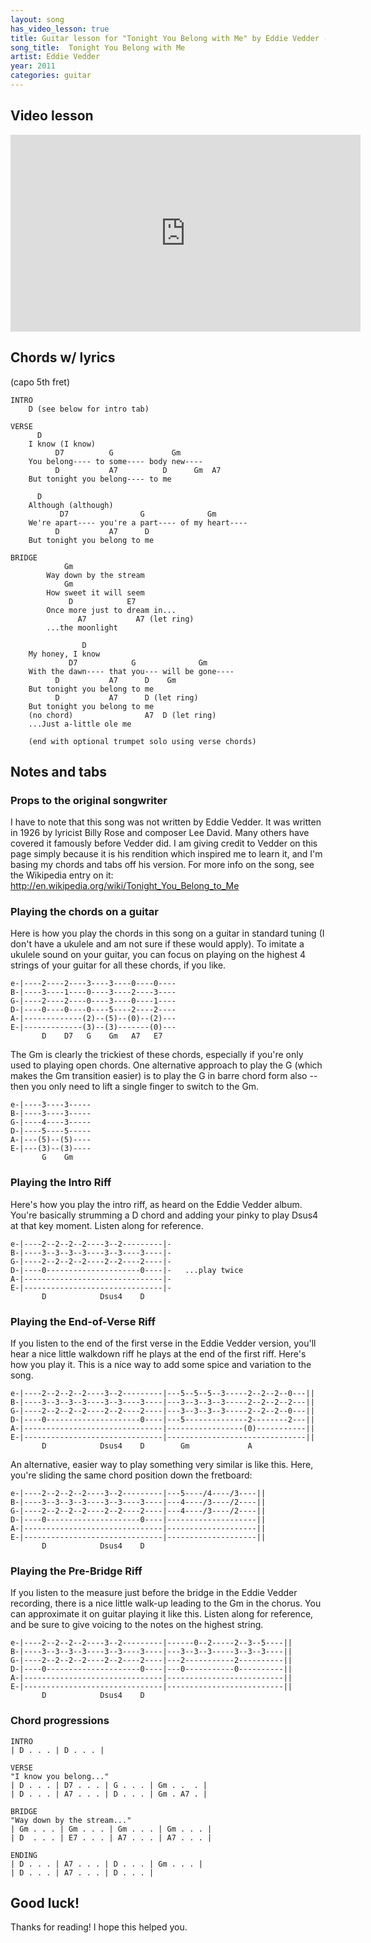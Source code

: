 ```yaml
---
layout: song
has_video_lesson: true
title: Guitar lesson for "Tonight You Belong with Me" by Eddie Vedder -- playsongnotes.com
song_title:  Tonight You Belong with Me
artist: Eddie Vedder
year: 2011
categories: guitar
---
```


## Video lesson

<iframe width="560" height="315" src="https://www.youtube.com/embed/X-GnXcLskeY" frameborder="0" allowfullscreen></iframe>

## Chords w/ lyrics

(capo 5th fret)

    INTRO
        D (see below for intro tab)

    VERSE
          D
        I know (I know)
              D7          G             Gm
        You belong---- to some---- body new----
              D           A7          D      Gm  A7
        But tonight you belong---- to me

          D
        Although (although)
               D7                G              Gm
        We're apart---- you're a part---- of my heart----
              D           A7      D  
        But tonight you belong to me

    BRIDGE
                Gm
            Way down by the stream
                Gm
            How sweet it will seem
                 D            E7
            Once more just to dream in...
                   A7           A7 (let ring)
            ...the moonlight

                    D
        My honey, I know
                 D7            G              Gm
        With the dawn---- that you--- will be gone----
              D           A7      D    Gm
        But tonight you belong to me
              D           A7      D (let ring)
        But tonight you belong to me
        (no chord)                A7  D (let ring)
        ...Just a-little ole me

        (end with optional trumpet solo using verse chords)

## Notes and tabs

### Props to the original songwriter
I have to note that this song was not written by Eddie Vedder. It was written in 1926 by lyricist Billy Rose and composer Lee David. Many others have covered it famously before Vedder did. I am giving credit to Vedder on this page simply because it is his rendition which inspired me to learn it, and I'm basing my chords and tabs off his version. For more info on the song, see the Wikipedia entry on it: http://en.wikipedia.org/wiki/Tonight_You_Belong_to_Me

### Playing the chords on a guitar
Here is how you play the chords in this song on a guitar in standard tuning (I don't have a ukulele and am not sure if these would apply). To imitate a ukulele sound on your guitar, you can focus on playing on the highest 4 strings of your guitar for all these chords, if you like.

    e-|----2----2----3----3----0----0----
    B-|----3----1----0----3----2----3----
    G-|----2----2----0----3----0----1----
    D-|----0----0----0----5----2----2----
    A-|-------------(2)--(5)--(0)--(2)---
    E-|-------------(3)--(3)-------(0)---
           D    D7   G    Gm   A7   E7

The Gm is clearly the trickiest of these chords, especially if you're only used to playing open chords. One alternative approach to play the G (which makes the Gm transition easier) is to play the G in barre chord form also -- then you only need to lift a single finger to switch to the Gm.

    e-|----3----3-----
    B-|----3----3-----
    G-|----4----3-----
    D-|----5----5-----
    A-|---(5)--(5)----
    E-|---(3)--(3)----
           G    Gm

### Playing the Intro Riff
Here's how you play the intro riff, as heard on the Eddie Vedder album. You're basically strumming a D chord and adding your pinky to play Dsus4 at that key moment. Listen along for reference.

    e-|----2--2--2--2----3--2---------|-
    B-|----3--3--3--3----3--3----3----|-
    G-|----2--2--2--2----2--2----2----|-
    D-|----0---------------------0----|-   ...play twice
    A-|-------------------------------|-
    E-|-------------------------------|-
           D            Dsus4    D

### Playing the End-of-Verse Riff
If you listen to the end of the first verse in the Eddie Vedder version, you'll hear a nice little walkdown riff he plays at the end of the first riff. Here's how you play it. This is a nice way to add some spice and variation to the song.

    e-|----2--2--2--2----3--2---------|---5--5--5--3-----2--2--2--0---||
    B-|----3--3--3--3----3--3----3----|---3--3--3--3-----2--2--2--2---||
    G-|----2--2--2--2----2--2----2----|---3--3--3--3-----2--2--2--0---||
    D-|----0---------------------0----|---5--------------2--------2---||
    A-|-------------------------------|-----------------(0)-----------||
    E-|-------------------------------|-------------------------------||
           D            Dsus4    D        Gm             A

An alternative, easier way to play something very similar is like this. Here, you're sliding the same chord position down the fretboard:

    e-|----2--2--2--2----3--2---------|---5----/4----/3----||
    B-|----3--3--3--3----3--3----3----|---4----/3----/2----||
    G-|----2--2--2--2----2--2----2----|---4----/3----/2----||
    D-|----0---------------------0----|--------------------||
    A-|-------------------------------|--------------------||
    E-|-------------------------------|--------------------||
           D            Dsus4    D

### Playing the Pre-Bridge Riff
If you listen to the measure just before the bridge in the Eddie Vedder recording, there is a nice little walk-up leading to the Gm in the chorus. You can approximate it on guitar playing it like this. Listen along for reference, and be sure to give voicing to the notes on the highest string.

    e-|----2--2--2--2----3--2---------|------0--2-----2--3--5----||
    B-|----3--3--3--3----3--3----3----|---3--3--3-----3--3--3----||
    G-|----2--2--2--2----2--2----2----|---2-----------2----------||
    D-|----0---------------------0----|---0-----------0----------||
    A-|-------------------------------|--------------------------||
    E-|-------------------------------|--------------------------||
           D            Dsus4    D

### Chord progressions

    INTRO
    | D . . . | D . . . |

    VERSE
    "I know you belong..."
    | D . . . | D7 . . . | G . . . | Gm . .  . |
    | D . . . | A7 . . . | D . . . | Gm . A7 . |

    BRIDGE
    "Way down by the stream..."
    | Gm . . . | Gm . . . | Gm . . . | Gm . . . |
    | D  . . . | E7 . . . | A7 . . . | A7 . . . |

    ENDING
    | D . . . | A7 . . . | D . . . | Gm . . . |
    | D . . . | A7 . . . | D . . . |

## Good luck!

Thanks for reading! I hope this helped you.
